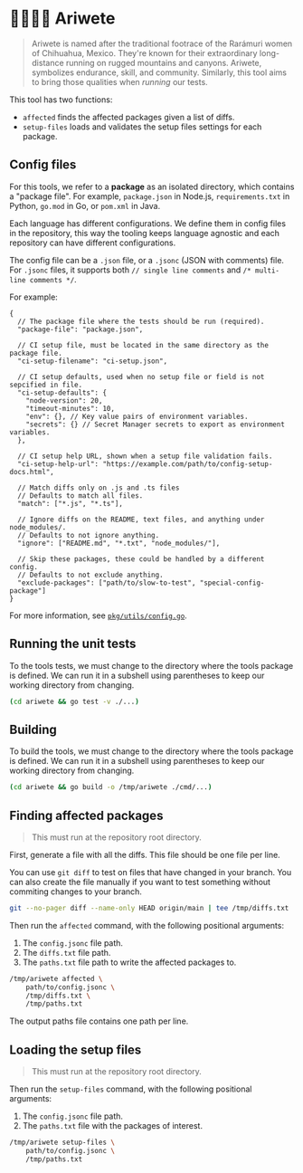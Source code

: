 # 🏃🏽‍♀️‍➡️ Ariwete

> Ariwete is named after the traditional footrace of the Rarámuri women of Chihuahua, Mexico.
> They're known for their extraordinary long-distance running on rugged mountains and canyons.
> Ariwete, symbolizes endurance, skill, and community.
> Similarly, this tool aims to bring those qualities when _running_ our tests.

This tool has two functions:

- `affected` finds the affected packages given a list of diffs.
- `setup-files` loads and validates the setup files settings for each package.

## Config files

For this tools, we refer to a **package** as an isolated directory, which contains a "package file".
For example, `package.json` in Node.js, `requirements.txt` in Python, `go.mod` in Go, or `pom.xml` in Java.

Each language has different configurations.
We define them in config files in the repository, this way the tooling keeps language agnostic and each repository can have different configurations.

The config file can be a `.json` file, or a `.jsonc` (JSON with comments) file.
For `.jsonc` files, it supports both `// single line comments` and `/* multi-line comments */`.

For example:

```jsonc
{
  // The package file where the tests should be run (required).
  "package-file": "package.json",

  // CI setup file, must be located in the same directory as the package file.
  "ci-setup-filename": "ci-setup.json",

  // CI setup defaults, used when no setup file or field is not sepcified in file.
  "ci-setup-defaults": {
    "node-version": 20,
    "timeout-minutes": 10,
    "env": {}, // Key value pairs of environment variables.
    "secrets": {} // Secret Manager secrets to export as environment variables.
  },

  // CI setup help URL, shown when a setup file validation fails.
  "ci-setup-help-url": "https://example.com/path/to/config-setup-docs.html",

  // Match diffs only on .js and .ts files
  // Defaults to match all files.
  "match": ["*.js", "*.ts"],

  // Ignore diffs on the README, text files, and anything under node_modules/.
  // Defaults to not ignore anything.
  "ignore": ["README.md", "*.txt", "node_modules/"],

  // Skip these packages, these could be handled by a different config.
  // Defaults to not exclude anything.
  "exclude-packages": ["path/to/slow-to-test", "special-config-package"]
}
```

For more information, see [`pkg/utils/config.go`](pkg/utils/config.go).

## Running the unit tests

To the tools tests, we must change to the directory where the tools package is defined.
We can run it in a subshell using parentheses to keep our working directory from changing.

```sh
(cd ariwete && go test -v ./...)
```

## Building

To build the tools, we must change to the directory where the tools package is defined.
We can run it in a subshell using parentheses to keep our working directory from changing.

```sh
(cd ariwete && go build -o /tmp/ariwete ./cmd/...)
```

## Finding affected packages

> This must run at the repository root directory.

First, generate a file with all the diffs.
This file should be one file per line.

You can use `git diff` to test on files that have changed in your branch.
You can also create the file manually if you want to test something without commiting changes to your branch.

```sh
git --no-pager diff --name-only HEAD origin/main | tee /tmp/diffs.txt
```

Then run the `affected` command, with the following positional arguments:

1. The `config.jsonc` file path.
1. The `diffs.txt` file path.
1. The `paths.txt` file path to write the affected packages to.

```sh
/tmp/ariwete affected \
    path/to/config.jsonc \
    /tmp/diffs.txt \
    /tmp/paths.txt
```

The output paths file contains one path per line.

## Loading the setup files

> This must run at the repository root directory.

Then run the `setup-files` command, with the following positional arguments:

1. The `config.jsonc` file path.
1. The `paths.txt` file with the packages of interest.

```sh
/tmp/ariwete setup-files \
    path/to/config.jsonc \
    /tmp/paths.txt
```
